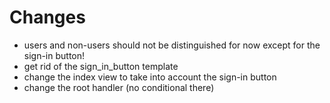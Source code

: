 # Changes

- users and non-users should not be distinguished for now except for the sign-in button!
- get rid of the sign_in_button template
- change the index view to take into account the sign-in button
- change the root handler (no conditional there)
